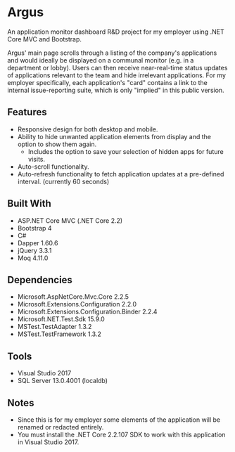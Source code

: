 # Argus
An application monitor dashboard R&D project for my employer using .NET Core MVC and Bootstrap.

Argus' main page scrolls through a listing of the company's applications and would ideally be displayed on a communal monitor (e.g. in a department or lobby). Users can then receive near-real-time status updates of applications relevant to the team and hide irrelevant applications. For my employer specifically, each application's "card" contains a link to the internal issue-reporting suite, which is only "implied" in this public version.

## Features
* Responsive design for both desktop and mobile.
* Ability to hide unwanted application elements from display and the option to show them again.
  * Includes the option to save your selection of hidden apps for future visits.
* Auto-scroll functionality.
* Auto-refresh functionality to fetch application updates at a pre-defined interval. (currently 60 seconds)

## Built With
* ASP.NET Core MVC (.NET Core 2.2)
* Bootstrap 4
* C#
* Dapper 1.60.6
* jQuery 3.3.1
* Moq 4.11.0

## Dependencies
* Microsoft.AspNetCore.Mvc.Core 2.2.5
* Microsoft.Extensions.Configuration 2.2.0
* Microsoft.Extensions.Configuration.Binder 2.2.4
* Microsoft.NET.Test.Sdk 15.9.0
* MSTest.TestAdapter 1.3.2
* MSTest.TestFramework 1.3.2

## Tools
* Visual Studio 2017
* SQL Server 13.0.4001 (localdb)

## Notes
* Since this is for my employer some elements of the application will be renamed or redacted entirely.
* You must install the .NET Core 2.2.107 SDK to work with this application in Visual Studio 2017.